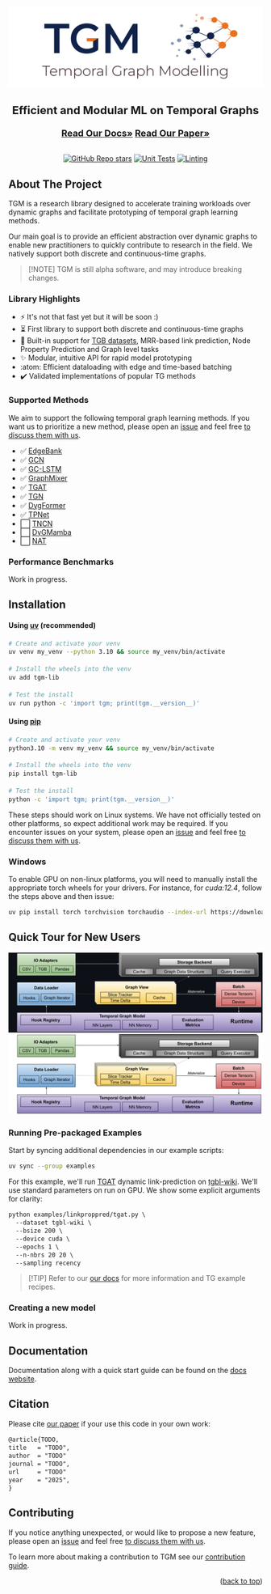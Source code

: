 <a id="readme-top"></a>

![image](./docs/img/logo.svg)

<div align="center">
<h3 style="font-size: 22px">Efficient and Modular ML on Temporal Graphs</h3>
<a href="https://tgm.readthedocs.io/en/latest"/><strong style="font-size: 18px;">Read Our Docs»</strong></a>
<a href="https://github.com/tgm-team/tgm"/><strong style="font-size: 18px;">Read Our Paper»</strong></a>
<br/>
<br/>

[![GitHub Repo stars](https://img.shields.io/github/stars/tgm-team/tgm)](https://github.com/tgm-team/tgm/stargazers)
[![Unit Tests](https://github.com/tgm-team/tgm/actions/workflows/testing.yml/badge.svg)](https://github.com/tgm-team/tgm/actions/workflows/testing.yml)
[![Linting](https://github.com/tgm-team/tgm/actions/workflows/ruff.yml/badge.svg)](https://github.com/tgm-team/tgm/actions/workflows/ruff.yml)

</div>

## About The Project

TGM is a research library designed to accelerate training workloads over dynamic graphs and facilitate prototyping of temporal graph learning methods.

Our main goal is to provide an efficient abstraction over dynamic graphs to enable new practitioners to quickly contribute to research in the field. We natively support both discrete and continuous-time graphs.

> \[!NOTE\]
> TGM is still alpha software, and may introduce breaking changes.

### Library Highlights

- :zap: It's not that fast yet but it will be soon :)
- :hourglass_flowing_sand: First library to support both discrete and continuous-time graphs
- :wrench: Built-in support for [TGB datasets](https://tgb.complexdatalab.com/), MRR-based link prediction, Node Property Prediction and Graph level tasks
- :sparkles: Modular, intuitive API for rapid model prototyping
- :atom: Efficient dataloading with edge and time-based batching
- :heavy_check_mark: Validated implementations of popular TG methods

### Supported Methods

We aim to support the following temporal graph learning methods. If you want us to prioritize a new method, please open an [issue](https://github.com/tgm-team/tgm/issues) and feel free [to discuss them with us](https://github.com/tgm-team/tgm/discussions).

- :white_check_mark: [EdgeBank](https://arxiv.org/abs/2207.10128)
- :white_check_mark: [GCN](https://arxiv.org/abs/1609.02907)
- :white_check_mark: [GC-LSTM](https://arxiv.org/abs/1812.04206)
- :white_check_mark: [GraphMixer](https://arxiv.org/abs/2302.11636)
- :white_check_mark: [TGAT](https://arxiv.org/abs/2002.07962)
- :white_check_mark: [TGN](https://arxiv.org/abs/2006.10637)
- :white_check_mark: [DygFormer](https://arxiv.org/abs/2303.13047)
- :white_check_mark: [TPNet](https://arxiv.org/abs/2410.04013)
- :white_large_square: [TNCN](https://arxiv.org/abs/2406.07926)
- :white_large_square: [DyGMamba](https://arxiv.org/abs/2408.04713)
- :white_large_square: [NAT](https://arxiv.org/abs/2209.01084)

### Performance Benchmarks

Work in progress.

## Installation

#### Using [uv](https://docs.astral.sh/uv/) (recommended)

```sh
# Create and activate your venv
uv venv my_venv --python 3.10 && source my_venv/bin/activate

# Install the wheels into the venv
uv add tgm-lib

# Test the install
uv run python -c 'import tgm; print(tgm.__version__)'
```

#### Using [pip](https://pip.pypa.io/en/stable/installation/)

```sh
# Create and activate your venv
python3.10 -m venv my_venv && source my_venv/bin/activate

# Install the wheels into the venv
pip install tgm-lib

# Test the install
python -c 'import tgm; print(tgm.__version__)'
```

These steps should work on Linux systems. We have not officially tested on other platforms, so expect additional work may be required. If you encounter issues on your system, please open an [issue](https://github.com/tgm-team/tgm/issues) and feel free [to discuss them with us](https://github.com/tgm-team/tgm/discussions).

### Windows

To enable GPU on non-linux platforms, you will need to manually install the appropriate torch wheels for your drivers. For instance, for *cuda:12.4*, follow the steps above and then issue:

```sh
uv pip install torch torchvision torchaudio --index-url https://download.pytorch.org/whl/cu124
```

## Quick Tour for New Users

![image](./docs/img/architecture-dark.svg#gh-dark-mode-only)
![image](./docs/img/architecture-light.svg#gh-light-mode-only)

### Running Pre-packaged Examples

Start by syncing additional dependencies in our example scripts:

```sh
uv sync --group examples
```

For this example, we'll run [TGAT](https://arxiv.org/abs/2002.07962) dynamic link-prediction on [tgbl-wiki](https://tgb.complexdatalab.com/docs/leader_linkprop/#tgbl-wiki-v2). We'll use standard parameters on run on GPU. We show some explicit arguments for clarity:

```
python examples/linkproppred/tgat.py \
  --dataset tgbl-wiki \
  --bsize 200 \
  --device cuda \
  --epochs 1 \
  --n-nbrs 20 20 \
  --sampling recency
```

> \[!TIP\]
> Refer to our [our docs](https://tgm.readthedocs.io/) for more information and TG example recipes.

### Creating a new model

Work in progress.

## Documentation

Documentation along with a quick start guide can be found on the [docs website](https://tgm.readthedocs.io/).

## Citation

Please cite [our paper](https://github.com/tgm-team/tgm) if your use this code in your own work:

```
@article{TODO,
title   = "TODO",
author  = "TODO"
journal = "TODO",
url     = "TODO"
year    = "2025",
}
```

## Contributing

If you notice anything unexpected, or would like to propose a new feature, please open an [issue](https://github.com/tgm-team/tgm/issues) and feel free [to discuss them with us](https://github.com/tgm-team/tgm/discussions).

To learn more about making a contribution to TGM see our [contribution guide](./.github/CONTRIBUTING.md).

<p align="right">(<a href="#readme-top">back to top</a>)</p>
